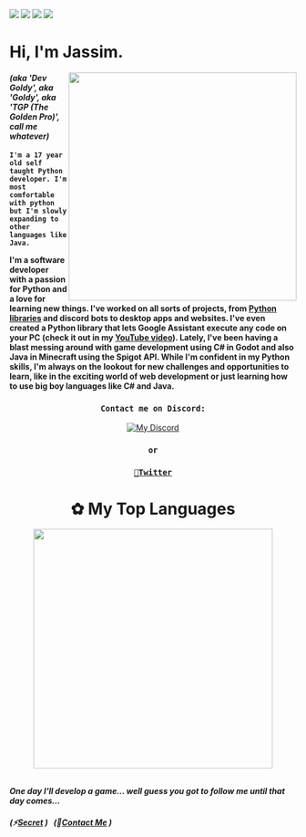 ![](https://img.shields.io/badge/✦-Python-informational?style=flat&logo=python&logoColor=white&color=yellow) ![](https://img.shields.io/badge/•-Javascript-informational?style=flat&logo=Javascript&logoColor=white&color=ffe600) ![](https://img.shields.io/badge/•-CSharp-informational?style=flat&logo=CSharp&logoColor=white&color=006888) ![](https://img.shields.io/badge/Java-informational?style=flat&color=FF3A00)

# Hi, I'm Jassim.

<img align="right" src="https://c.tenor.com/aNHKkEhomm4AAAAC/anime-keyboard" width="400">

#### *(aka 'Dev Goldy', aka 'Goldy', aka 'TGP (The Golden Pro)', call me whatever)*

**``I'm a 17 year old self taught Python developer. I'm most comfortable with python but I'm slowly expanding to other languages like Java.``**

**I'm a software developer with a passion for Python and a love for learning new things. I've worked on all sorts of projects, from [Python libraries](https://pypi.org/user/Dev_Goldy/) and discord bots to desktop apps and websites. I've even created a Python library that lets Google Assistant execute any code on your PC (check it out in my [YouTube video](https://www.youtube.com/watch?v=_bkefjTpagA)). Lately, I've been having a blast messing around with game development using C# in Godot and also Java in Minecraft using the Spigot API. While I'm confident in my Python skills, I'm always on the lookout for new challenges and opportunities to learn, like in the exciting world of web development or just learning how to use big boy languages like C# and Java.**

<div align="middle">
 
 ### ``Contact me on Discord:``
 
 [![My Discord](https://discord-readme-badge.vercel.app/api?id=332592361307897856)](https://discord.link/aki)
 
 ### ``or``
 
 ### [``🐤Twitter``](https://twitter.com/GoldyTGP)
</div>

# <div align="middle">✿ My Top Languages</div>

<div align="center">
  <img src="https://readme-stats-thegoldenpro.vercel.app/api/top-langs/?username=THEGOLDENPRO&theme=gruvbox" width="420px"/>
</div>

<br>

***One day I'll develop a game... well guess you got to follow me until that day comes...***

##### (⚡[Secret](https://gist.github.com/THEGOLDENPRO/3ba012f94efa04ae7c216e753c882052) )‎ ‎ ‎ (🎯[Contact Me](#contact-me-on-discord) )
